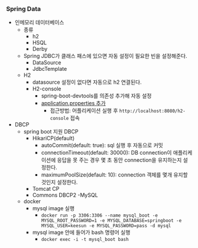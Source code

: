 ### Spring Data

- 인메모리 데이터베이스
    - 종류
        - h2
        - HSQL
        - Derby
    - Spring JDBC가 클래스 패스에 있으면 자동 설정이 필요한 빈을 설정해준다.
        - DataSource
        - JdbcTemplate
    - H2
        - datasource 설정이 없다면 자동으로 h2 연결된다.
        - H2-console
            - spring-boot-devtools를 의존성 추가해 자동 설정
            - [application.properties 추가](./h2-spring-boot-starter/src/main/resources/application.properties)
                - 접근방법: 어플리케이션 실행 후 `http://localhost:8080/h2-console` 접속
- DBCP
    - spring boot 지원 DBCP
        - HikariCP(default)
            - autoCommit(default: true): sql 실행 후 자동으로 커밋
            - connectionTimeout(default: 30000): DB connection이 애플리케이션에 응답을 못 주는 경우 몇 초 동안 connection을 유지하는지 설정한다.
            - maximumPoolSize(default: 10): connection 객체를 몇개 유지할 것인지 설정한다.
        - Tomcat CP
        - Commons DBCP2
-MySQL
    - docker
        - mysql image 실행
            - `docker run -p 3306:3306 --name mysql_boot -e MYSQL_ROOT_PASSWORD=1 -e MYSQL_DATABASE=springboot -e MYSQL_USER=keesun -e MYSQL_PASSWORD=pass -d mysql`
        - mysql image 안에 들어가 bash 명령어 실행
            - `docker exec -i -t mysql_boot bash`